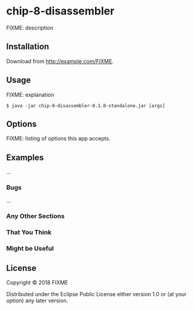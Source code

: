 # chip-8-disassembler

FIXME: description

## Installation

Download from http://example.com/FIXME.

## Usage

FIXME: explanation

    $ java -jar chip-8-disassembler-0.1.0-standalone.jar [args]

## Options

FIXME: listing of options this app accepts.

## Examples

...

### Bugs

...

### Any Other Sections
### That You Think
### Might be Useful

## License

Copyright © 2018 FIXME

Distributed under the Eclipse Public License either version 1.0 or (at
your option) any later version.
